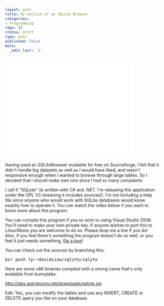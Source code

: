 ```yaml
---
layout: post
title: My version of an SQLite Browser
categories:
- Programming
tags: []
status: draft
type: post
published: false
meta:
  _edit_last: '2'
---
```

<iframe width="420" height="315" src="//www.youtube.com/embed/wipug2xJx-A" frameborder="0" allowfullscreen></iframe>

Having used an SQLiteBrowser available for free on Sourceforge, I felt that it didn't handle big datasets as well as I would have liked, and wasn't responsive enough when I wanted to browse through large tables. So I decided that I should make own one since I had so many complaints.

I call it "SQLyte" its written with C# and .NET. I'm releasing this application under the GPL V3 (meaning it includes sources!). I'm not including a help file since anyone who would work with SQLite databases would know exactly how to operate it. You can watch the video below if you want to know more about this program.

You can compile this program if you so wish to using Visual Studio 2008. You'll need to make your own private key. If anyone wishes to port this to Linux/Mono you are welcome to do so. Please drop me a line if you do! Also, if you feel there's something the program doesn't do so well, or you feel it just needs something, <a href="https://bugs.launchpad.net/sqlyte">file a bug</a>!

You can check out the sources by branching this: 

<pre lang="bash">
bzr push lp:~davidsiaw/sqlyte/sqlyte
</pre>

Here are some x86 binaries compiled with a strong name that's only available from bunnylabs:

<a href="http://labs.astrobunny.net/downloads/sqlyte.zip">http://labs.astrobunny.net/downloads/sqlyte.zip</a>

Edit: Yes, you can modify the tables and use any INSERT, CREATE or DELETE query you like on your database.
